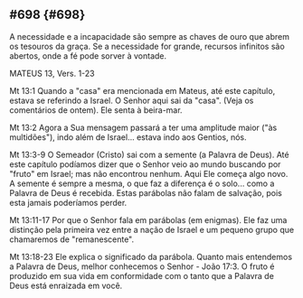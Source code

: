 ## #698 {#698}

A necessidade e a incapacidade são sempre as chaves de ouro que abrem os tesouros da graça. Se a necessidade for grande, recursos infinitos são abertos, onde a fé pode sorver à vontade.

MATEUS 13, Vers. 1-23

Mt 13:1 Quando a &quot;casa&quot; era mencionada em Mateus, até este capítulo, estava se referindo a Israel. O Senhor aqui sai da &quot;casa&quot;. (Veja os comentários de ontem). Ele senta à beira-mar.

Mt 13:2 Agora a Sua mensagem passará a ter uma amplitude maior (&quot;às multidões&quot;), indo além de Israel... estava indo aos Gentios, nós.

Mt 13:3-9 O Semeador (Cristo) sai com a semente (a Palavra de Deus). Até este capítulo podíamos dizer que o Senhor veio ao mundo buscando por &quot;fruto&quot; em Israel; mas não encontrou nenhum. Aqui Ele começa algo novo. A semente é sempre a mesma, o que faz a diferença é o solo... como a Palavra de Deus é recebida. Estas parábolas não falam de salvação, pois esta jamais poderíamos perder.

Mt 13:11-17 Por que o Senhor fala em parábolas (em enigmas). Ele faz uma distinção pela primeira vez entre a nação de Israel e um pequeno grupo que chamaremos de &quot;remanescente&quot;.

Mt 13:18-23 Ele explica o significado da parábola. Quanto mais entendemos a Palavra de Deus, melhor conhecemos o Senhor - João 17:3\. O fruto é produzido em sua vida em conformidade com o tanto que a Palavra de Deus está enraizada em você.